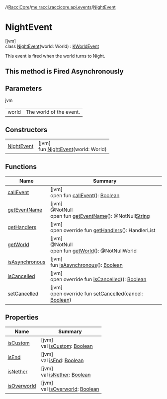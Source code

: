 //[RacciCore](../../../index.md)/[me.racci.raccicore.api.events](../index.md)/[NightEvent](index.md)

# NightEvent

[jvm]\
class [NightEvent](index.md)(world: World) : [KWorldEvent](../-k-world-event/index.md)

This event is fired when the world turns to Night.

## This method is Fired Asynchronously

## Parameters

jvm

| | |
|---|---|
| world | The world of the event. |

## Constructors

| | |
|---|---|
| [NightEvent](-night-event.md) | [jvm]<br>fun [NightEvent](-night-event.md)(world: World) |

## Functions

| Name | Summary |
|---|---|
| [callEvent](../-day-event/index.md#-1071638799%2FFunctions%2F-1216412040) | [jvm]<br>open fun [callEvent](../-day-event/index.md#-1071638799%2FFunctions%2F-1216412040)(): [Boolean](https://kotlinlang.org/api/latest/jvm/stdlib/kotlin/-boolean/index.html) |
| [getEventName](../-day-event/index.md#1147460734%2FFunctions%2F-1216412040) | [jvm]<br>@NotNull<br>open fun [getEventName](../-day-event/index.md#1147460734%2FFunctions%2F-1216412040)(): @NotNull[String](https://kotlinlang.org/api/latest/jvm/stdlib/kotlin/-string/index.html) |
| [getHandlers](../-k-world-event/get-handlers.md) | [jvm]<br>open override fun [getHandlers](../-k-world-event/get-handlers.md)(): HandlerList |
| [getWorld](../-day-event/index.md#-2066259439%2FFunctions%2F-1216412040) | [jvm]<br>@NotNull<br>open fun [getWorld](../-day-event/index.md#-2066259439%2FFunctions%2F-1216412040)(): @NotNullWorld |
| [isAsynchronous](../-day-event/index.md#-706610981%2FFunctions%2F-1216412040) | [jvm]<br>fun [isAsynchronous](../-day-event/index.md#-706610981%2FFunctions%2F-1216412040)(): [Boolean](https://kotlinlang.org/api/latest/jvm/stdlib/kotlin/-boolean/index.html) |
| [isCancelled](../-k-world-event/is-cancelled.md) | [jvm]<br>open override fun [isCancelled](../-k-world-event/is-cancelled.md)(): [Boolean](https://kotlinlang.org/api/latest/jvm/stdlib/kotlin/-boolean/index.html) |
| [setCancelled](../-k-world-event/set-cancelled.md) | [jvm]<br>open override fun [setCancelled](../-k-world-event/set-cancelled.md)(cancel: [Boolean](https://kotlinlang.org/api/latest/jvm/stdlib/kotlin/-boolean/index.html)) |

## Properties

| Name | Summary |
|---|---|
| [isCustom](../-k-world-event/is-custom.md) | [jvm]<br>val [isCustom](../-k-world-event/is-custom.md): [Boolean](https://kotlinlang.org/api/latest/jvm/stdlib/kotlin/-boolean/index.html) |
| [isEnd](../-k-world-event/is-end.md) | [jvm]<br>val [isEnd](../-k-world-event/is-end.md): [Boolean](https://kotlinlang.org/api/latest/jvm/stdlib/kotlin/-boolean/index.html) |
| [isNether](../-k-world-event/is-nether.md) | [jvm]<br>val [isNether](../-k-world-event/is-nether.md): [Boolean](https://kotlinlang.org/api/latest/jvm/stdlib/kotlin/-boolean/index.html) |
| [isOverworld](../-k-world-event/is-overworld.md) | [jvm]<br>val [isOverworld](../-k-world-event/is-overworld.md): [Boolean](https://kotlinlang.org/api/latest/jvm/stdlib/kotlin/-boolean/index.html) |
